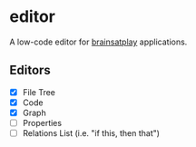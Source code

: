 # editor
A low-code editor for [brainsatplay](https://github.com/brainsatplay/brainsatplay) applications.

## Editors
- [x] File Tree
- [x] Code
- [x] Graph
- [ ] Properties
- [ ] Relations List (i.e. "if this, then that")